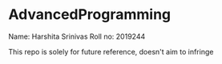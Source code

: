 # AdvancedProgramming
 Name: Harshita Srinivas
 Roll no: 2019244
 
 
 This repo is solely for future reference, doesn't aim to infringe
